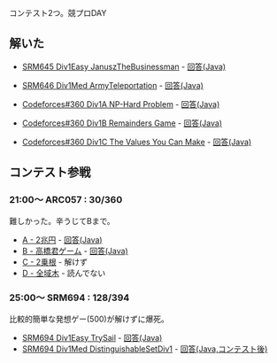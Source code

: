 コンテスト2つ。競プロDAY

## 解いた

* [SRM645 Div1Easy JanuszTheBusinessman](https://community.topcoder.com/stat?c=problem_statement&pm=13603&rd=16277) - [回答(Java)](https://github.com/hamadu/competitive/blob/master/topcoder/srm6xx/srm645/div1/JanuszTheBusinessman.java)
* [SRM646 Div1Med ArmyTeleportation](https://community.topcoder.com/stat?c=problem_statement&pm=13346&rd=16277) - [回答(Java)](https://github.com/hamadu/competitive/blob/master/topcoder/srm6xx/srm646/div1/ArmyTeleportation.java)


* [Codeforces#360 Div1A NP-Hard Problem](http://codeforces.com/contest/687/problem/A) - [回答(Java)](https://github.com/hamadu/competitive/blob/master/codeforces/cf3xx/cf360/div1/A.java)
* [Codeforces#360 Div1B Remainders Game](http://codeforces.com/contest/687/problem/B) - [回答(Java)](https://github.com/hamadu/competitive/blob/master/codeforces/cf3xx/cf360/div1/B.java)
* [Codeforces#360 Div1C The Values You Can Make](http://codeforces.com/contest/687/problem/C) - [回答(Java)](https://github.com/hamadu/competitive/blob/master/codeforces/cf3xx/cf360/div1/C.java)

## コンテスト参戦

### 21:00〜 ARC057 : 30/360

難しかった。辛うじてBまで。

* [A - 2兆円](http://arc057.contest.atcoder.jp/tasks/arc057_a) - [回答(Java)](https://github.com/hamadu/competitive/blob/master/atcoder/arc/arc057/A.java)
* [B - 高橋君ゲーム](http://arc057.contest.atcoder.jp/tasks/arc057_b) - [回答(Java)](https://github.com/hamadu/competitive/blob/master/atcoder/arc/arc057/B.java)
* [C - 2乗根](http://arc057.contest.atcoder.jp/tasks/arc057_c) - 解けず
* [D - 全域木](http://arc057.contest.atcoder.jp/tasks/arc057_d) - 読んでない

### 25:00〜 SRM694 : 128/394

比較的簡単な発想ゲー(500)が解けずに爆死。

* [SRM694 Div1Easy TrySail](TBA) - [回答(Java)](https://github.com/hamadu/competitive/blob/master/topcoder/srm6xx/srm694/div1/TrySail.java)
* [SRM694 Div1Med DistinguishableSetDiv1](TBA) - [回答(Java,コンテスト後)](https://github.com/hamadu/competitive/blob/master/topcoder/srm6xx/srm694/div1/DistinguishableSetDiv1.java)
